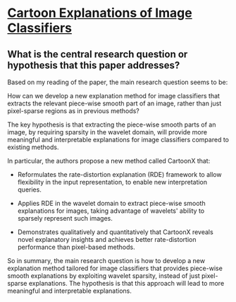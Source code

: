 # [Cartoon Explanations of Image Classifiers](https://arxiv.org/abs/2110.03485v5)

## What is the central research question or hypothesis that this paper addresses?

 Based on my reading of the paper, the main research question seems to be:

How can we develop a new explanation method for image classifiers that extracts the relevant piece-wise smooth part of an image, rather than just pixel-sparse regions as in previous methods?

The key hypothesis is that extracting the piece-wise smooth parts of an image, by requiring sparsity in the wavelet domain, will provide more meaningful and interpretable explanations for image classifiers compared to existing methods. 

In particular, the authors propose a new method called CartoonX that:

- Reformulates the rate-distortion explanation (RDE) framework to allow flexibility in the input representation, to enable new interpretation queries.

- Applies RDE in the wavelet domain to extract piece-wise smooth explanations for images, taking advantage of wavelets' ability to sparsely represent such images. 

- Demonstrates qualitatively and quantitatively that CartoonX reveals novel explanatory insights and achieves better rate-distortion performance than pixel-based methods.

So in summary, the main research question is how to develop a new explanation method tailored for image classifiers that provides piece-wise smooth explanations by exploiting wavelet sparsity, instead of just pixel-sparse explanations. The hypothesis is that this approach will lead to more meaningful and interpretable explanations.
